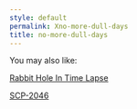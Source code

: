 ```yaml
---
style: default
permalink: Xno-more-dull-days
title: no-more-dull-days
---
```

You may also like:

[Rabbit Hole In Time Lapse](http://scp-wiki.net/rabbit-hole-in-time-lapse)

[SCP-2046](http://scp-wiki.net/scp-2046)
